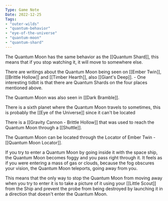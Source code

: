 ```yaml
---
Type: Game Note
Date: 2022-12-25
Tags:
- "outer-wilds"
- "quantum-behavior"
- "eye-of-the-universe"
- "quantum-moon"
- "quantum-shard"
---
```

The Quantum Moon has the same behavior as the [[Quantum Shard]], this means that if you stop watching it, it will move to somewhere else.

There are writings about the Quantum Moon being seen on [[Ember Twin]], [[Brittle Hollow]] and [[Timber Hearth]], also [[Giant's Deep]].
	- One interesting tidbit is that there are Quantum Shards on the four places mentioned above.

The Quantum Moon was also seen in [[Dark Bramble]].

There is a sixth planet where the Quantum Moon travels to sometimes, this is probably the [[Eye of the Universe]] since it can't be located

There is a [[Gravity Cannon - Brittle Hollow]] that was used to reach the Quantum Moon through a [[Shuttle]].

The Quantum Moon can be located through the Locator of Ember Twin - [[Quantum Moon Locator]].

If you try to enter a Quantum Moon by going inside it with the space ship, the Quantum Moon becomes foggy and you pass right through it.  It feels as if you were entering a mass of gas or clouds, because the fog obscures your vision, the Quantum Moon teleports, going away from you.

This means that the only way to stop the Quantum Moon from moving away when you try to enter it is to take a picture of it using your [[Little Scout]] from the Ship and prevent the probe from being destroyed by launching it in a direction that doesn't enter the Quantum Moon.